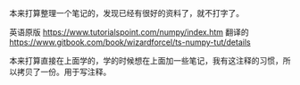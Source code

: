 本来打算整理一个笔记的，发现已经有很好的资料了，就不打字了。

英语原版 https://www.tutorialspoint.com/numpy/index.htm
翻译的 https://www.gitbook.com/book/wizardforcel/ts-numpy-tut/details

本来打算直接在上面学的，学的时候想在上面加一些笔记，我有这注释的习惯，所以拷贝了一份。用于写注释。

